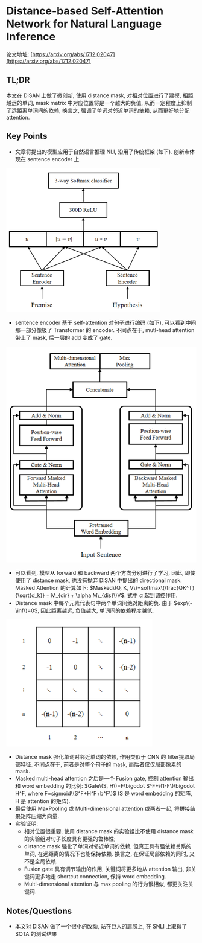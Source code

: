 # Distance-based Self-Attention Network for Natural Language Inference

论文地址: [https://arxiv.org/abs/1712.02047](https://arxiv.org/abs/1712.02047)

## TL;DR

本文在 DiSAN 上做了微创新, 使用 distance mask, 对相对位置进行了建模, 相距越远的单词, mask matrix 中对应位置将是一个越大的负值, 从而一定程度上抑制了远距离单词间的依赖, 换言之, 强调了单词对邻近单词的依赖, 从而更好地分配 attention.

## Key Points

* 文章将提出的模型应用于自然语言推理 NLI, 沿用了传统框架 \(如下\). 创新点体现在 sentence encoder 上

![overall\_architecture\_distance\_self\_attention\_network.png](../../.gitbook/assets/overall_architecture_distance_self_attention_network.png)

* sentence encoder 基于 self-attention 对句子进行编码 \(如下\), 可以看到中间那一部分像极了 Transformer 的 encoder. 不同点在于, mutl-head attention 带上了 mask, 后一层的 add 变成了 gate.

![sentence\_encoder\_in\_distance\_self\_attention\_network.png](../../.gitbook/assets/sentence_encoder_in_distance_self_attention_network.png)

* 可以看到, 模型从 forward 和 backward 两个方向分别进行了学习, 因此, 即使使用了 distance mask, 也没有抛弃 DiSAN 中提出的 directional mask. Masked Attention 的计算如下: $Masked\(Q, K, V\)=softmax\(\frac{QK^T}{\sqrt{d_k}} + M_{dir} + \alpha M\_{dis}\)V$. 式中 $\alpha$ 起到调控作用.
* Distance mask 中每个元素代表句中两个单词间绝对距离的负. 由于 $exp\(-\inf\)=0$, 因此距离越远, 负值越大, 单词间的依赖程度越低.

![distance\_mask\_distance\_self\_attention\_network.png](../../.gitbook/assets/distance_mask_distance_self_attention_network.png)

* Distance mask 强化单词对邻近单词的依赖, 作用类似于 CNN 的 filter提取局部特征. 不同点在于, 前者是对整个句子的 mask, 而后者仅仅局部像素的 mask.
* Masked multi-head attention 之后是一个 Fusion gate, 控制 attention 输出和 word embedding 的比例: $Gate\(S, H\)=F\bigodot S^F+\(1-F\)\bigodot H^F, where F=sigmoid\(S^F+H^F+b^F\)$ \(S 是 word embedding 的矩阵, H 是 attention 的矩阵\).
* 最后使用 MaxPooling 或 Multi-dimensional attention 或两者一起, 将拼接结果矩阵压缩为向量.
* 实验证明:
  * 相对位置很重要, 使用 distance mask 的实验组比不使用 distance mask 的实验组对句子长度具有更强的鲁棒性;
  * distance mask 强化了单词对邻近单词的依赖, 但真正具有强依赖关系的单词, 在远距离的情况下也能保持依赖. 换言之, 在保证局部依赖的同时, 又不是全局依赖.
  * Fusion gate 具有调节输出的作用, 关键词将更多地从 attention 输出, 非关键词更多地走 shortcut connection, 保持 word embedding.
  * Multi-dimensional attention 与 max pooling 的行为很相似, 都更关注关键词.

## Notes/Questions

* 本文对 DiSAN 做了一个很小的改动, 站在巨人的肩膀上, 在 SNLI 上取得了 SOTA 的测试结果

